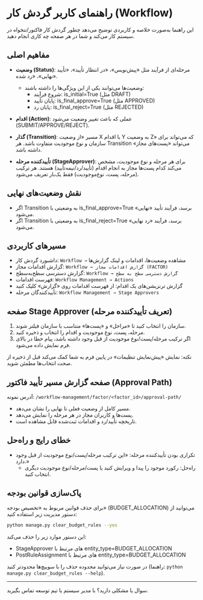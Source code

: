 # راهنمای کاربر گردش کار (Workflow)

این راهنما به‌صورت خلاصه و کاربردی توضیح می‌دهد چطور گردش کار فاکتور/تنخواه در سیستم کار می‌کند و شما در هر صفحه چه کاری انجام دهید.

## مفاهیم اصلی
- **وضعیت (Status)**: مرحله‌ای از فرآیند مثل «پیش‌نویس»، «در انتظار تأیید»، «تأیید نهایی»، «رد شده».
  - وضعیت‌ها می‌توانند یکی از این ویژگی‌ها را داشته باشند:
    - شروع فرآیند: is_initial=True (مثل DRAFT)
    - پایان تأیید: is_final_approve=True (مثل APPROVED)
    - پایان رد: is_final_reject=True (مثل REJECTED)

- **اقدام (Action)**: عملی که باعث تغییر وضعیت می‌شود (SUBMIT/APPROVE/REJECT).

- **گذار (Transition)**: مسیر «از وضعیت X با اقدام Y به وضعیت Z» که می‌تواند برای سازمان و نوع موجودیت متفاوت باشد. هر Transition می‌تواند «پست‌های مجاز» داشته باشد.

- **تأییدکننده مرحله (StageApprover)**: برای هر مرحله و نوع موجودیت، مشخص می‌کند کدام پست‌ها مجاز به انجام اقدام (تأیید/رد/نیمه‌تأیید) هستند. هر ترکیب (مرحله، پست، نوع‌موجودیت) فقط یک‌بار تعریف می‌شود.

## نقش وضعیت‌های نهایی
- اگر Transition به وضعیتی با is_final_approve=True برسد، فرآیند تأیید «نهایی» می‌شود.
- اگر Transition به وضعیتی با is_final_reject=True برسد، فرآیند «رد نهایی» می‌شود.

## مسیرهای کاربردی
- داشبورد گردش کار: `Workflow →` مشاهده وضعیت‌ها، اقدامات و لینک گزارش‌ها
- گزارش اقدامات مجاز: `Workflow → گزارش اقدامات مجاز (FACTOR)`
- گزارش دسترسی سطح‌به‌سطح: `Workflow → گزارش دسترسی سطح به سطح`
- فهرست اقدامات: `Workflow Management → Actions`
- گزارش ترنزیشن‌های یک اقدام: از فهرست اقدامات روی «گزارش» کلیک کنید
- تأییدکنندگان مرحله: `Workflow Management → Stage Approvers`

## صفحه Stage Approver (تعریف تأییدکننده مرحله)
1) سازمان را انتخاب کنید تا «مراحل» و «پست‌ها» متناسب با سازمان فیلتر شوند.
2) مرحله، پست، نوع موجودیت و اقدام را انتخاب و ذخیره کنید.
3) اگر ترکیب مرحله/پست/نوع موجودیت از قبل وجود داشته باشد، پیام خطا در بالای فرم نمایش داده می‌شود.

نکته: نمایش «پیش‌نمایش تنظیمات» در پایین فرم به شما کمک می‌کند قبل از ذخیره از صحت انتخاب‌ها مطمئن شوید.

## صفحه گزارش مسیر تأیید فاکتور (Approval Path)
آدرس نمونه: `/workflow-management/factor/<factor_id>/approval-path/`
- مسیر کامل از وضعیت فعلی تا نهایی را نشان می‌دهد.
- پست‌ها و کاربران مجاز در هر مرحله را نمایش می‌دهد.
- تاریخچه تأیید/رد و اقدامات ثبت‌شده قابل مشاهده است.

## خطای رایج و راه‌حل
- تکراری بودن تأییدکننده مرحله: «این ترکیب مرحله/پست/نوع موجودیت از قبل وجود دارد.»
  - راه‌حل: رکورد موجود را پیدا و ویرایش کنید یا پست/مرحله/نوع موجودیت دیگری انتخاب کنید.

## پاک‌سازی قوانین بودجه
برای حذف قوانین مربوط به «تخصیص بودجه» (BUDGET_ALLOCATION) می‌توانید از دستور مدیریت زیر استفاده کنید:

```bash
python manage.py clear_budget_rules --yes
```

این دستور موارد زیر را حذف می‌کند:
- StageApprover های مرتبط با entity_type=BUDGET_ALLOCATION
- PostRuleAssignment های مرتبط با entity_type=BUDGET_ALLOCATION

در صورت نیاز می‌توانید محدوده حذف را با سوییچ‌ها محدودتر کنید (راهنما: `python manage.py clear_budget_rules --help`).

---
سوال یا مشکلی دارید؟ با مدیر سیستم یا تیم توسعه تماس بگیرید.


